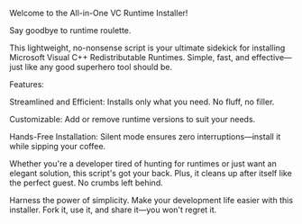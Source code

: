 Welcome to the All-in-One VC Runtime Installer!

Say goodbye to runtime roulette.

This lightweight, no-nonsense script is your ultimate sidekick for installing Microsoft Visual C++ Redistributable Runtimes. Simple, fast, and effective—just like any good superhero tool should be.

Features:

Streamlined and Efficient: Installs only what you need. No fluff, no filler.

Customizable: Add or remove runtime versions to suit your needs.

Hands-Free Installation: Silent mode ensures zero interruptions—install it while sipping your coffee.

Whether you're a developer tired of hunting for runtimes or just want an elegant solution, this script's got your back. Plus, it cleans up after itself like the perfect guest. No crumbs left behind.

Harness the power of simplicity. Make your development life easier with this installer. Fork it, use it, and share it—you won't regret it.
